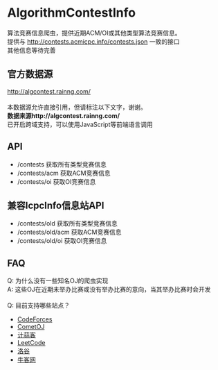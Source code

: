 # AlgorithmContestInfo
算法竞赛信息爬虫，提供近期ACM/OI或其他类型算法竞赛信息。<br/>
提供与 http://contests.acmicpc.info/contests.json 一致的接口<br/>
其他信息等待完善

## 官方数据源
http://algcontest.rainng.com/<br/><br/>
本数据源允许直接引用，但请标注以下文字，谢谢。<br/>
**数据来源http://algcontest.rainng.com/**<br/>
已开启跨域支持，可以使用JavaScript等前端语言调用

## API
* /contests 获取所有类型竞赛信息
* /contests/acm 获取ACM竞赛信息
* /contests/oi 获取OI竞赛信息

## 兼容IcpcInfo信息站API
* /contests/old 获取所有类型竞赛信息
* /contests/old/acm 获取ACM竞赛信息
* /contests/old/oi 获取OI竞赛信息

## FAQ
Q: 为什么没有一些知名OJ的爬虫实现<br/>
A: 这些OJ在近期未举办比赛或没有举办比赛的意向，当其举办比赛时会开发<br/>
<br/>
Q: 目前支持哪些站点？
* [CodeForces](https://codeforces.com/contests)
* [CometOJ](https://cometoj.com/contests)
* [计蒜客](https://nanti.jisuanke.com/contest)
* [LeetCode](https://leetcode.com/contest/)
* [洛谷](https://www.luogu.org/contest/list)
* [牛客网](https://ac.nowcoder.com/acm/home)
